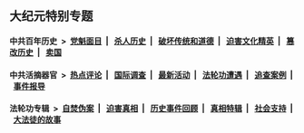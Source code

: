 ## 大纪元特别专题

#### 中共百年历史 &nbsp;>&nbsp; [党魁面目](indexes/nf1176107/README.md?11060430) &nbsp;| &nbsp; [杀人历史](indexes/nf1176106/README.md?11060430) &nbsp;| &nbsp; [破坏传统和道德](indexes/nf1176106/README.md?11060430) &nbsp;| &nbsp; [迫害文化精英](indexes/nf1176111/README.md?11060430) &nbsp;| &nbsp; [篡改历史](indexes/nf1176115/README.md?11060430) &nbsp;| &nbsp; [卖国](indexes/nf1176117/README.md?11060430) 

#### 中共活摘器官 &nbsp;>&nbsp; [热点评论](indexes/nf5879/README.md?11060430) &nbsp;| &nbsp; [国际调查](indexes/nf5947/README.md?11060430) &nbsp;| &nbsp; [最新活动](indexes/nf5883/README.md?11060430) &nbsp;| &nbsp; [法轮功遭遇](indexes/nf5881/README.md?11060430) &nbsp;| &nbsp; [追查案例](indexes/nf5880/README.md?11060430) &nbsp;| &nbsp; [事件报导](indexes/nf5877/README.md?11060430) 

#### 法轮功专辑 &nbsp;>&nbsp; [自焚伪案](indexes/nf5562/README.md?11060430) &nbsp;| &nbsp; [迫害真相](indexes/nf4379/README.md?11060430) &nbsp;| &nbsp; [历史事件回顾](indexes/nf5793/README.md?11060430) &nbsp;| &nbsp; [真相特辑](indexes/nf4389/README.md?11060430) &nbsp;| &nbsp; [社会支持](indexes/nf4386/README.md?11060430) &nbsp;| &nbsp; [大法徒的故事](indexes/nf1147481/README.md?11060430) 


